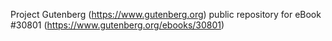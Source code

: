 Project Gutenberg (https://www.gutenberg.org) public repository for eBook #30801 (https://www.gutenberg.org/ebooks/30801)
